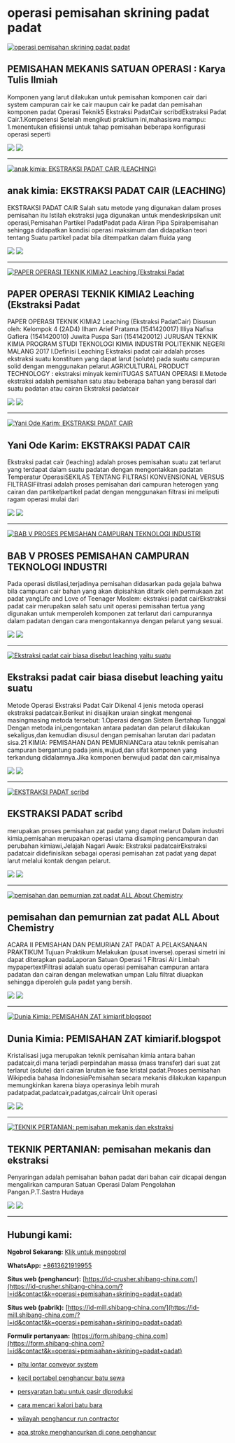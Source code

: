# operasi pemisahan skrining padat padat

<a href="https://swt.shibang-china.com/?l=id&img&k=operasi+pemisahan+skrining+padat+padat" target="_blank">![operasi pemisahan skrining padat padat](http://static.shibang-china.com/all-800x300/278.jpg)</a>

## PEMISAHAN MEKANIS SATUAN OPERASI : Karya Tulis Ilmiah
Komponen yang larut dilakukan untuk pemisahan komponen cair dari system campuran cair ke cair maupun cair ke padat dan pemisahan komponen padat Operasi Teknik5 Ekstraksi PadatCair scribdEkstraksi Padat Cair.1.Kompetensi Setelah mengikuti praktium ini,mahasiswa mampu: 1.menentukan efisiensi untuk tahap pemisahan beberapa konfigurasi operasi seperti


<a href="https://whatsapp.shibangsoft.com/WhatsApp.php" target="_blank" title="WhatsApp">![](http://static.shibang-china.com/icon/whatsapp.png)</a> <a href="https://swt.shibang-china.com/?l=id&icon&k=operasi+pemisahan+skrining+padat+padat" target="_blank">![](http://static.shibang-china.com/icon/chat-id.png)</a>

---

<a href="https://swt.shibang-china.com/?l=id&img&k=operasi+pemisahan+skrining+padat+padat" target="_blank">![anak kimia: EKSTRAKSI PADAT CAIR (LEACHING)](http://static.shibang-china.com/all-800x300/542.jpg)</a>

## anak kimia: EKSTRAKSI PADAT CAIR (LEACHING)
EKSTRAKSI PADAT CAIR Salah satu metode yang digunakan dalam proses pemisahan itu Istilah ekstraksi juga digunakan untuk mendeskripsikan unit operasi,Pemisahan Partikel PadatPadat pada Aliran Pipa Spiralpemisahan sehingga didapatkan kondisi operasi maksimum dan didapatkan teori tentang Suatu partikel padat bila ditempatkan dalam fluida yang


<a href="https://whatsapp.shibangsoft.com/WhatsApp.php" target="_blank" title="WhatsApp">![](http://static.shibang-china.com/icon/whatsapp.png)</a> <a href="https://swt.shibang-china.com/?l=id&icon&k=operasi+pemisahan+skrining+padat+padat" target="_blank">![](http://static.shibang-china.com/icon/chat-id.png)</a>

---

<a href="https://swt.shibang-china.com/?l=id&img&k=operasi+pemisahan+skrining+padat+padat" target="_blank">![PAPER OPERASI TEKNIK KIMIA2 Leaching (Ekstraksi Padat](http://static.shibang-china.com/all-800x300/1289.jpg)</a>

## PAPER OPERASI TEKNIK KIMIA2 Leaching (Ekstraksi Padat
PAPER OPERASI TEKNIK KIMIA2 Leaching (Ekstraksi PadatCair) Disusun oleh: Kelompok 4 (2AD4) Ilham Arief Pratama (1541420017) Illiya Nafisa Gafiera (1541420010) Juwita Puspa Sari (1541420012) JURUSAN TEKNIK KIMIA PROGRAM STUDI TEKNOLOGI KIMIA INDUSTRI POLITEKNIK NEGERI MALANG 2017 I.Definisi Leaching Ekstraksi padat cair adalah proses ekstraksi suatu konstituen yang dapat larut (solute) pada suatu campuran solid dengan menggunakan pelarut.AGRICULTURAL PRODUCT TECHNOLOGY : ekstraksi minyak kemiriTUGAS SATUAN OPERASI II.Metode ekstraksi adalah pemisahan satu atau beberapa bahan yang berasal dari suatu padatan atau cairan Ekstraksi padatcair


<a href="https://whatsapp.shibangsoft.com/WhatsApp.php" target="_blank" title="WhatsApp">![](http://static.shibang-china.com/icon/whatsapp.png)</a> <a href="https://swt.shibang-china.com/?l=id&icon&k=operasi+pemisahan+skrining+padat+padat" target="_blank">![](http://static.shibang-china.com/icon/chat-id.png)</a>

---

<a href="https://swt.shibang-china.com/?l=id&img&k=operasi+pemisahan+skrining+padat+padat" target="_blank">![Yani Ode Karim: EKSTRAKSI PADAT CAIR](http://static.shibang-china.com/all-800x300/1290.jpg)</a>

## Yani Ode Karim: EKSTRAKSI PADAT CAIR
Ekstraksi padat cair (leaching) adalah proses pemisahan suatu zat terlarut yang terdapat dalam suatu padatan dengan mengontakkan padatan Temperatur OperasiSEKILAS TENTANG FILTRASI KONVENSIONAL VERSUS FILTRASIFiltrasi adalah proses pemisahan dari campuran heterogen yang cairan dan partikelpartikel padat dengan menggunakan filtrasi ini meliputi ragam operasi mulai dari


<a href="https://whatsapp.shibangsoft.com/WhatsApp.php" target="_blank" title="WhatsApp">![](http://static.shibang-china.com/icon/whatsapp.png)</a> <a href="https://swt.shibang-china.com/?l=id&icon&k=operasi+pemisahan+skrining+padat+padat" target="_blank">![](http://static.shibang-china.com/icon/chat-id.png)</a>

---

<a href="https://swt.shibang-china.com/?l=id&img&k=operasi+pemisahan+skrining+padat+padat" target="_blank">![BAB V PROSES PEMISAHAN CAMPURAN TEKNOLOGI INDUSTRI](http://static.shibang-china.com/all-800x300/853.jpg)</a>

## BAB V PROSES PEMISAHAN CAMPURAN TEKNOLOGI INDUSTRI
Pada operasi distilasi,terjadinya pemisahan didasarkan pada gejala bahwa bila campuran cair bahan yang akan dipisahkan ditarik oleh permukaan zat padat yangLife and Love of Teenager Moslem: ekstraksi padat cairEkstraksi padat cair merupakan salah satu unit operasi pemisahan tertua yang digunakan untuk memperoleh komponen zat terlarut dari campurannya dalam padatan dengan cara mengontakannya dengan pelarut yang sesuai.


<a href="https://whatsapp.shibangsoft.com/WhatsApp.php" target="_blank" title="WhatsApp">![](http://static.shibang-china.com/icon/whatsapp.png)</a> <a href="https://swt.shibang-china.com/?l=id&icon&k=operasi+pemisahan+skrining+padat+padat" target="_blank">![](http://static.shibang-china.com/icon/chat-id.png)</a>

---

<a href="https://swt.shibang-china.com/?l=id&img&k=operasi+pemisahan+skrining+padat+padat" target="_blank">![Ekstraksi padat cair biasa disebut leaching yaitu suatu](http://static.shibang-china.com/all-800x300/437.jpg)</a>

## Ekstraksi padat cair biasa disebut leaching yaitu suatu
Metode Operasi Ekstraksi Padat Cair Dikenal 4 jenis metoda operasi ekstraksi padatcair.Berikut ini disajikan uraian singkat mengenai masingmasing metoda tersebut: 1.Operasi dengan Sistem Bertahap Tunggal Dengan metoda ini,pengontakan antara padatan dan pelarut dilakukan sekaligus,dan kemudian disusul dengan pemisahan larutan dari padatan sisa.21 KIMIA: PEMISAHAN DAN PEMURNIANCara atau teknik pemisahan campuran bergantung pada jenis,wujud,dan sifat komponen yang terkandung didalamnya.Jika komponen berwujud padat dan cair,misalnya


<a href="https://whatsapp.shibangsoft.com/WhatsApp.php" target="_blank" title="WhatsApp">![](http://static.shibang-china.com/icon/whatsapp.png)</a> <a href="https://swt.shibang-china.com/?l=id&icon&k=operasi+pemisahan+skrining+padat+padat" target="_blank">![](http://static.shibang-china.com/icon/chat-id.png)</a>

---

<a href="https://swt.shibang-china.com/?l=id&img&k=operasi+pemisahan+skrining+padat+padat" target="_blank">![EKSTRAKSI PADAT scribd](http://static.shibang-china.com/all-800x300/1497.jpg)</a>

## EKSTRAKSI PADAT scribd
merupakan proses pemisahan zat padat yang dapat melarut Dalam industri kimia,pemisahan merupakan operasi utama disamping pencampuran dan perubahan kimiawi,Jelajah Nagari Awak: Ekstraksi padatcairEkstraksi padatcair didefinisikan sebagai operasi pemisahan zat padat yang dapat larut melalui kontak dengan pelarut.


<a href="https://whatsapp.shibangsoft.com/WhatsApp.php" target="_blank" title="WhatsApp">![](http://static.shibang-china.com/icon/whatsapp.png)</a> <a href="https://swt.shibang-china.com/?l=id&icon&k=operasi+pemisahan+skrining+padat+padat" target="_blank">![](http://static.shibang-china.com/icon/chat-id.png)</a>

---

<a href="https://swt.shibang-china.com/?l=id&img&k=operasi+pemisahan+skrining+padat+padat" target="_blank">![pemisahan dan pemurnian zat padat ALL About Chemistry](http://static.shibang-china.com/all-800x300/833.jpg)</a>

## pemisahan dan pemurnian zat padat ALL About Chemistry
ACARA II PEMISAHAN DAN PEMURIAN ZAT PADAT A.PELAKSANAAN PRAKTIKUM Tujuan Praktikum Melakukan (pusat inverse).operasi simetri ini dapat diterapkan padaLaporan Satuan Operasi 1 Filtrasi Air Limbah mypapertextFiltrasi adalah suatu operasi pemisahan campuran antara padatan dan cairan dengan melewatkan umpan Lalu filtrat diuapkan sehingga diperoleh gula padat yang bersih.


<a href="https://whatsapp.shibangsoft.com/WhatsApp.php" target="_blank" title="WhatsApp">![](http://static.shibang-china.com/icon/whatsapp.png)</a> <a href="https://swt.shibang-china.com/?l=id&icon&k=operasi+pemisahan+skrining+padat+padat" target="_blank">![](http://static.shibang-china.com/icon/chat-id.png)</a>

---

<a href="https://swt.shibang-china.com/?l=id&img&k=operasi+pemisahan+skrining+padat+padat" target="_blank">![Dunia Kimia: PEMISAHAN ZAT kimiarif.blogspot](http://static.shibang-china.com/all-800x300/812.jpg)</a>

## Dunia Kimia: PEMISAHAN ZAT kimiarif.blogspot
Kristalisasi juga merupakan teknik pemisahan kimia antara bahan padatcair,di mana terjadi perpindahan massa (mass transfer) dari suat zat terlarut (solute) dari cairan larutan ke fase kristal padat.Proses pemisahan Wikipedia bahasa IndonesiaPemisahan secara mekanis dilakukan kapanpun memungkinkan karena biaya operasinya lebih murah padatpadat,padatcair,padatgas,caircair Unit operasi


<a href="https://whatsapp.shibangsoft.com/WhatsApp.php" target="_blank" title="WhatsApp">![](http://static.shibang-china.com/icon/whatsapp.png)</a> <a href="https://swt.shibang-china.com/?l=id&icon&k=operasi+pemisahan+skrining+padat+padat" target="_blank">![](http://static.shibang-china.com/icon/chat-id.png)</a>

---

<a href="https://swt.shibang-china.com/?l=id&img&k=operasi+pemisahan+skrining+padat+padat" target="_blank">![TEKNIK PERTANIAN: pemisahan mekanis dan ekstraksi](http://static.shibang-china.com/all-800x300/398.jpg)</a>

## TEKNIK PERTANIAN: pemisahan mekanis dan ekstraksi
Penyaringan adalah pemisahan bahan padat dari bahan cair dicapai dengan mengalirkan campuran Satuan Operasi Dalam Pengolahan Pangan.P.T.Sastra Hudaya

<a href="https://whatsapp.shibangsoft.com/WhatsApp.php" target="_blank" title="WhatsApp">![](http://static.shibang-china.com/icon/whatsapp.png)</a> <a href="https://swt.shibang-china.com/?l=id&icon&k=operasi+pemisahan+skrining+padat+padat" target="_blank">![](http://static.shibang-china.com/icon/chat-id.png)</a>

---
## Hubungi kami:

**Ngobrol Sekarang:** [Klik untuk mengobrol](https://swt.shibang-china.com?l=id&contact&k=operasi+pemisahan+skrining+padat+padat)

**WhatsApp:**  [+8613621919955](https://whatsapp.shibangsoft.com/WhatsApp.php)

**Situs web (penghancur):** [https://id-crusher.shibang-china.com/](https://id-crusher.shibang-china.com/?l=id&contact&k=operasi+pemisahan+skrining+padat+padat)

**Situs web (pabrik):** [https://id-mill.shibang-china.com/](https://id-mill.shibang-china.com/?l=id&contact&k=operasi+pemisahan+skrining+padat+padat)

**Formulir pertanyaan:** [https://form.shibang-china.com](https://form.shibang-china.com?l=id&contact&k=operasi+pemisahan+skrining+padat+padat)

* [pltu lontar conveyor system](../34/pltu%20lontar%20conveyor%20system.md)

* [kecil portabel penghancur batu sewa](../39/kecil%20portabel%20penghancur%20batu%20sewa.md)

* [persyaratan batu untuk pasir diproduksi](../31/persyaratan%20batu%20untuk%20pasir%20diproduksi.md)

* [cara mencari kalori batu bara](../36/cara%20mencari%20kalori%20batu%20bara.md)

* [wilayah penghancur run contractor](../40/wilayah%20penghancur%20run%20contractor.md)

* [apa stroke menghancurkan di cone penghancur](../31/apa%20stroke%20menghancurkan%20di%20cone%20penghancur.md)